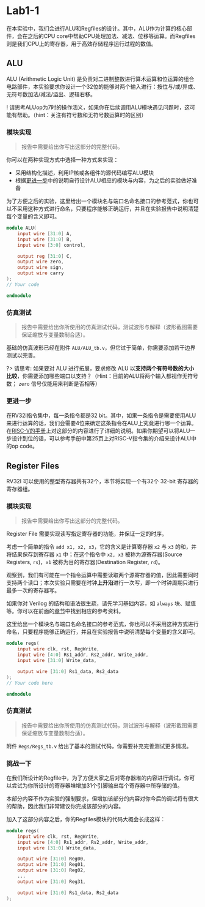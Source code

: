 # Lab1-1

在本实验中，我们会进行ALU和Regfiles的设计。其中，ALU作为计算的核心部件，会在之后的CPU core中帮助CPU处理加法、减法、位移等运算。而Regfiles则是我们CPU上的寄存器，用于高效存储程序运行过程的数值。



## ALU

ALU (Arithmetic Logic Unit) 是负责对二进制整数进行算术运算和位运算的组合电路部件，本实验要求你设计一个32位的能够对两个输入进行：按位与/或/异或、无符号数加法/减法/溢出、逻辑右移。

! 请思考ALUop为7时的操作涵义，如果你在后续调用ALU模块遇见问题时，这可能有帮助。（hint：关注有符号数和无符号数运算时的区别）

### 模块实现

> 报告中需要给出你写出这部分的完整代码。

你可以在两种实现方式中选择一种方式来实现：

* 采用结构化描述，利用IP核或各组件的源代码编写ALU模块
* 根据[更进一步](#更进一步)中的说明自行设计ALU相应的模块与内容，为之后的实验做好准备

为了方便之后的实验，这里给出一个模块名与端口名命名接口的参考范式，你也可以不采用这种方式进行命名，只要程序能够正确运行，并且在实验报告中说明清楚每个变量的含义即可。

```verilog
module ALU(
    input wire [31:0] A,
    input wire [31:0] B,
    input wire [3:0] control,

    output reg [31:0] C,
    output wire zero,
    output wire sign,
    output wire carry
);
// Your code

endmodule
```



### 仿真测试

> 报告中需要给出你所使用的仿真测试代码，测试波形与解释（波形截图需要保证缩放与变量数制合适）。

基础的仿真波形已经在附件 `ALU/ALU_tb.v`，但它过于简单，你需要添加若干边界测试以完善。

?> 请思考:   如果要对 ALU 进行拓展，要求修改 ALU 以**支持两个有符号数的大小比较**，你需要添加哪些端口以支持？（Hint：目前的ALU将两个输入都视作无符号数； `zero` 信号仅能用来判断是否相等）



### 更进一步

在RV32I指令集中，每一条指令都是32 bit。其中，如果一条指令是需要使用ALU来进行运算的话，我们会需要4位来确定这条指令在ALU上究竟进行哪一个运算。在[RISC-V的手册](http://riscvbook.com/chinese/RISC-V-Reader-Chinese-v2p1.pdf)上对这部分的内容进行了详细的说明。如果你期望可以将ALU一步设计到位的话，可以参考手册中第25页上对RISC-V指令集的介绍来设计ALU中的op code。



## Register Files

RV32I 可以使用的整型寄存器共有32个，本节将实现一个有32个 32-bit 寄存器的寄存器组。



### 模块实现

> 报告中需要给出你写出这部分的完整代码。

Register File 需要实现读写指定寄存器的功能，并保证一定的时序。

考虑一个简单的指令 `add x1, x2, x3`，它的含义是计算寄存器 `x2` 与 `x3` 的和，并将结果保存到寄存器 `x1` 中；在这个指令中 `x2, x3` 被称为源寄存器(Source Registers, `rs`)，`x1` 被称为目的寄存器(Destination Register, `rd`)。

观察到，我们有可能在一个指令运算中需要读取两个源寄存器的值，因此需要同时支持两个读口；本次实验只需要在时钟**上升沿**进行一次写，即一个时钟周期只进行最多一次的寄存器写。

如果你对 Verilog 的结构和语法很生疏，请先学习基础内容，如 `always` 块、赋值等。你可以在前面的[章节](/preface/prerequisites)中找到相应的参考资料。

这里给出一个模块名与端口名命名接口的参考范式，你也可以不采用这种方式进行命名，只要程序能够正确运行，并且在实验报告中说明清楚每个变量的含义即可。

```verilog linenums="1" title="Regs.v"
module regs(
    input wire clk, rst, RegWrite,
    input wire [4:0] Rs1_addr, Rs2_addr, Write_addr,
    input wire [31:0] Write_data,

    output wire [31:0] Rs1_data, Rs2_data
);
// Your code here

endmodule
```



### 仿真测试

> 报告中需要给出你所使用的仿真测试代码，测试波形与解释（波形截图需要保证缩放与变量数制合适）。

附件 `Regs/Regs_tb.v` 给出了基本的测试代码，你需要补充完善测试更多情况。



### 挑战一下

在我们所设计的Regfile中，为了方便大家之后对寄存器堆的内容进行调试，你可以尝试为你所设计的寄存器堆增加31个引脚输出每个寄存器中所存储的值。

本部分内容不作为实验的强制要求，但增加该部分的内容对你今后的调试将有很大的帮助，因此我们非常建议你完成该部分的内容。

加入了这部分内容之后，你的Regfiles模块的代码大概会长成这样：

~~~verilog
module regs(
    input wire clk, rst, RegWrite,
    input wire [4:0] Rs1_addr, Rs2_addr, Write_addr,
    input wire [31:0] Write_data,

    output wire [31:0] Reg00,
    output wire [31:0] Reg01,
    output wire [31:0] Reg02,
    ...
    output wire [31:0] Reg31,

    output wire [31:0] Rs1_data, Rs2_data
);
~~~

